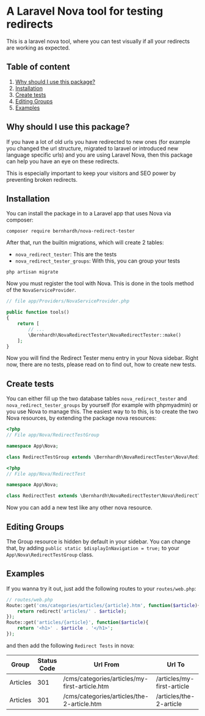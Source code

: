 # A Laravel Nova tool for testing redirects

This is a laravel nova tool, where you can test visually if all your redirects are working as expected. 

## Table of content
1. [Why should I use this package?](#why-should-i-use-this-package)
2. [Installation](#installation)
3. [Create tests](#create-tests)
4. [Editing Groups](#editing-groups)
5. [Examples](#examples)

## Why should I use this package?

If you have a lot of old urls you have redirected to new ones (for example you changed the url structure, migrated to laravel or introduced new language specific urls) and you are using Laravel Nova, then this package can help you have an eye on these redirects.

This is especially important to keep your visitors and SEO power by preventing broken redirects.

## Installation

You can install the package in to a Laravel app that uses Nova via composer:

```
composer require bernhardh/nova-redirect-tester
```

After that, run the builtin migrations, which will create 2 tables:

- `nova_redirect_tester`: This are the tests
- `nova_redirect_tester_groups`: With this, you can group your tests

```
php artisan migrate
```

Now you must register the tool with Nova. This is done in the tools method of the `NovaServiceProvider`.

```php
// file app/Providers/NovaServiceProvider.php

public function tools()
{
    return [
        // ...
        \Bernhardh\NovaRedirectTester\NovaRedirectTester::make()
    ];
}
```

Now you will find the Redirect Tester menu entry in your Nova sidebar. Right now, there are no tests, please read on to find out, how to create new tests.

## Create tests

You can either fill up the two database tables `nova_redirect_tester` and `nova_redirect_tester_groups` by yourself (for example with phpmyadmin) or you use Nova to manage this. The easiest way to to this, is to create the two Nova resources, by extending the package nova resources:

```php
<?php
// File app/Nova/RedirectTestGroup

namespace App\Nova;

class RedirectTestGroup extends \Bernhardh\NovaRedirectTester\Nova\RedirectTestGroup {}
```

```php
<?php
// File app/Nova/RedirectTest

namespace App\Nova;

class RedirectTest extends \Bernhardh\NovaRedirectTester\Nova\RedirectTest {}
```

Now you can add a new test like any other nova resource. 

## Editing Groups

The Group resource is hidden by default in your sidebar. You can change that, by adding `public static $displayInNavigation = true;` to your `App\Nova\RedirectTestGroup` class.

## Examples

If you wanna try it out, just add the following routes to your `routes/web.php`:

```php
// routes/web.php
Route::get('cms/categories/articles/{article}.htm', function($article){
    return redirect('articles/' . $article);
});
Route::get('articles/{article}', function($article){
    return '<h1>' . $article . '</h1>';
});
```

and then add the following `Redirect Tests` in nova:

| Group  | Status Code  | Url From  | Url To  |
|---|---|---|---|
| Articles  | 301  | /cms/categories/articles/my-first-article.htm  | /articles/my-first-article  |
| Articles  | 301  | /cms/categories/articles/the-2-article.htm  | /articles/the-2-article  |
